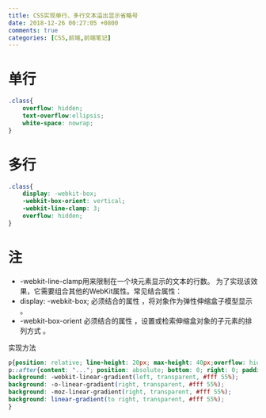 ```yaml
---
title: CSS实现单行、多行文本溢出显示省略号
date: 2018-12-26 00:27:05 +0800
comments: true
categories: [CSS,前端,前端笔记]
---
```



# 单行

``` css
.class{
    overflow: hidden;
    text-overflow:ellipsis;
    white-space: nowrap;
}

```


# 多行

``` css
.class{
    display: -webkit-box;
    -webkit-box-orient: vertical;
    -webkit-line-clamp: 3;
    overflow: hidden;
}

```

# 注
- -webkit-line-clamp用来限制在一个块元素显示的文本的行数。 为了实现该效果，它需要组合其他的WebKit属性。常见结合属性：
- display: -webkit-box; 必须结合的属性 ，将对象作为弹性伸缩盒子模型显示 。
- -webkit-box-orient 必须结合的属性 ，设置或检索伸缩盒对象的子元素的排列方式 。

实现方法

``` css
p{position: relative; line-height: 20px; max-height: 40px;overflow: hidden;}
p::after{content: "..."; position: absolute; bottom: 0; right: 0; padding-left: 40px;
background: -webkit-linear-gradient(left, transparent, #fff 55%);
background: -o-linear-gradient(right, transparent, #fff 55%);
background: -moz-linear-gradient(right, transparent, #fff 55%);
background: linear-gradient(to right, transparent, #fff 55%);
}

```




